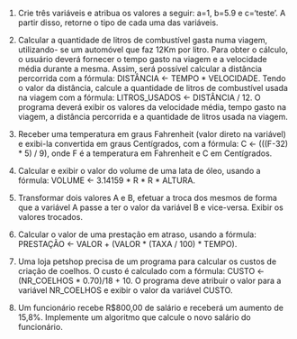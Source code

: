 1. Crie três variáveis e atribua os valores a seguir: a=1, b=5.9 e c=‘teste’. A partir disso, retorne o tipo de cada uma das variáveis.

2. Calcular a quantidade de litros de combustível gasta numa viagem, utilizando- se um automóvel que faz 12Km por litro. Para obter o cálculo, o usuário deverá fornecer o tempo gasto na viagem e a velocidade média durante a mesma. Assim, será possível calcular a distância percorrida com a fórmula: DISTÂNCIA <- TEMPO * VELOCIDADE. Tendo o valor da distância, calcule a quantidade de litros de combustível usada na viagem com a fórmula: LITROS_USADOS <- DISTÂNCIA / 12. O programa deverá exibir os valores da velocidade média, tempo gasto na viagem, a distância percorrida e a quantidade de litros usada na viagem.

3. Receber uma temperatura em graus Fahrenheit (valor direto na variável) e exibi-la convertida em graus Centígrados, com a fórmula: C <- (((F-32) * 5) / 9), onde F é a temperatura em Fahrenheit e C em Centígrados.

4. Calcular e exibir o valor do volume de uma lata de óleo, usando a fórmula: VOLUME <- 3.14159 * R * R * ALTURA.

5. Transformar dois valores A e B, efetuar a troca dos mesmos de forma que a variável A passe a ter o valor da variável B e vice-versa. Exibir os valores trocados.

6. Calcular o valor de uma prestação em atraso, usando a fórmula: PRESTAÇÃO <- VALOR + (VALOR * (TAXA / 100) * TEMPO).

7. Uma loja petshop precisa de um programa para calcular os custos de criação de coelhos. O custo é calculado com a fórmula: CUSTO <- (NR_COELHOS * 0.70)/18 + 10. O programa deve atribuir o valor para a variável NR_COELHOS e exibir o valor da variável CUSTO.

8. Um funcionário recebe R$800,00 de salário e receberá um aumento de 15,8%. Implemente um algoritmo que calcule o novo salário do funcionário.
